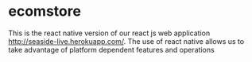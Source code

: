 # ecomstore

This is the react native version of our react js web application http://seaside-live.herokuapp.com/.
The use of react native allows us to take advantage of platform dependent features and operations

